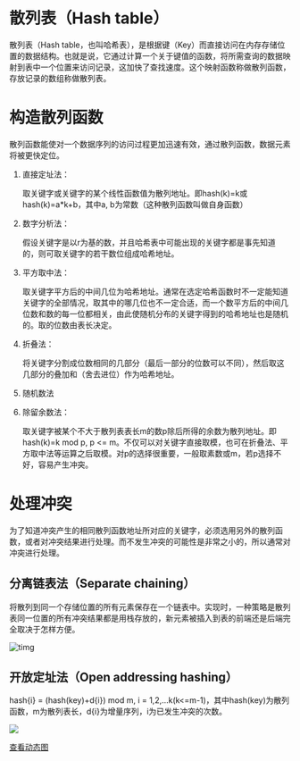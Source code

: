 # 散列表（Hash table）

散列表（Hash table，也叫哈希表），是根据键（Key）而直接访问在内存存储位置的数据结构。也就是说，它通过计算一个关于键值的函数，将所需查询的数据映射到表中一个位置来访问记录，这加快了查找速度。这个映射函数称做散列函数，存放记录的数组称做散列表。

# 构造散列函数

散列函数能使对一个数据序列的访问过程更加迅速有效，通过散列函数，数据元素将被更快定位。

1. 直接定址法：

    取关键字或关键字的某个线性函数值为散列地址。即hash(k)=k或hash(k)=a*k+b，其中a, b为常数（这种散列函数叫做自身函数）

2. 数字分析法：

    假设关键字是以r为基的数，并且哈希表中可能出现的关键字都是事先知道的，则可取关键字的若干数位组成哈希地址。

3. 平方取中法：

    取关键字平方后的中间几位为哈希地址。通常在选定哈希函数时不一定能知道关键字的全部情况，取其中的哪几位也不一定合适，而一个数平方后的中间几位数和数的每一位都相关，由此使随机分布的关键字得到的哈希地址也是随机的。取的位数由表长决定。

4. 折叠法：

    将关键字分割成位数相同的几部分（最后一部分的位数可以不同），然后取这几部分的叠加和（舍去进位）作为哈希地址。

5. 随机数法

6. 除留余数法：

    取关键字被某个不大于散列表表长m的数p除后所得的余数为散列地址。即hash(k)=k mod p, p <= m。不仅可以对关键字直接取模，也可在折叠法、平方取中法等运算之后取模。对p的选择很重要，一般取素数或m，若p选择不好，容易产生冲突。


# 处理冲突

为了知道冲突产生的相同散列函数地址所对应的关键字，必须选用另外的散列函数，或者对冲突结果进行处理。而不发生冲突的可能性是非常之小的，所以通常对冲突进行处理。

## 分离链表法（Separate chaining）

将散列到同一个存储位置的所有元素保存在一个链表中。实现时，一种策略是散列表同一位置的所有冲突结果都是用栈存放的，新元素被插入到表的前端还是后端完全取决于怎样方便。

![timg](https://user-images.githubusercontent.com/8017604/29860340-6dc17a74-8d98-11e7-859f-3fd1e2a997ba.jpeg)

## 开放定址法（Open addressing hashing）

hash{i} = (hash(key)+d{i}) mod m, i = 1,2,...k(k<=m-1)，其中hash(key)为散列函数，m为散列表长，d{i}为增量序列，i为已发生冲突的次数。

![](https://user-images.githubusercontent.com/8017604/29861868-5d27a04e-8d9d-11e7-8ed3-9c3e51bb6991.png)

[查看动态图](http://student.zjzk.cn/course_ware/data_structure/web/flashhtml/kaifang.htm)
